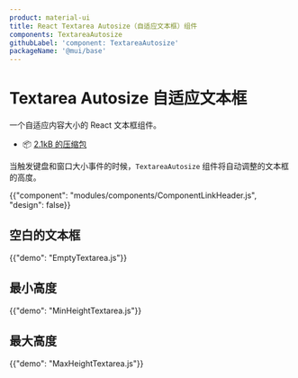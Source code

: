 ```yaml
---
product: material-ui
title: React Textarea Autosize（自适应文本框）组件
components: TextareaAutosize
githubLabel: 'component: TextareaAutosize'
packageName: '@mui/base'
---
```


# Textarea Autosize 自适应文本框

<p class="description">一个自适应内容大小的 React 文本框组件。</p>

- 📦 [2.1kB 的压缩包](/size-snapshot/)

当触发键盘和窗口大小事件的时候，`TextareaAutosize` 组件将自动调整的文本框的高度。

{{"component": "modules/components/ComponentLinkHeader.js", "design": false}}

## 空白的文本框

{{"demo": "EmptyTextarea.js"}}

## 最小高度

{{"demo": "MinHeightTextarea.js"}}

## 最大高度

{{"demo": "MaxHeightTextarea.js"}}
